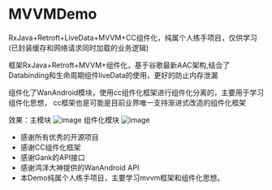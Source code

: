 # MVVMDemo
RxJava+Retroft+LiveData+MVVM+CC组件化，纯属个人练手项目，仅供学习(已封装缓存和网络请求同时加载的业务逻辑)

框架RxJava+Retroft+MVVM+组件化，基于谷歌最新AAC架构,结合了Databinding和生命周期组件liveData的使用，更好的防止内存泄漏

组件化了WanAndroid模块，使用cc组件化框架进行组件化分离的，主要用于学习组件化思想，
cc框架也是可能是目前业界唯一支持渐进式改造的组件化框架

效果：主模块
![image](https://github.com/xu649526275/MVVMDemo/tree/master/gif/mygif1.gif)
组件化模块
![image](https://github.com/xu649526275/MVVMDemo/tree/master/gif/mygif1.gif)



  - 感谢所有优秀的开源项目
  - 感谢CC组件化框架
  - 感谢Gank的API接口
  - 感谢鸿洋大神提供的WanAndroid API
  - 本Demo纯属个人练手项目，主要学习mvvm框架和组件化思想。
